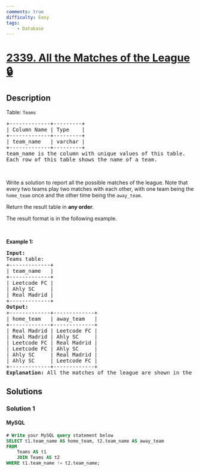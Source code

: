 ```yaml
---
comments: true
difficulty: Easy
tags:
    - Database
---
```


<!-- problem:start -->

# [2339. All the Matches of the League 🔒](https://leetcode.com/problems/all-the-matches-of-the-league)

## Description

<!-- description:start -->

<p>Table: <code>Teams</code></p>

<pre>
+-------------+---------+
| Column Name | Type    |
+-------------+---------+
| team_name   | varchar |
+-------------+---------+
team_name is the column with unique values of this table.
Each row of this table shows the name of a team.
</pre>

<p>&nbsp;</p>

<p>Write a solution to report&nbsp;all the possible matches of the league. Note that every two teams play two matches with each other, with one team being the <code>home_team</code> once and the other time being the <code>away_team</code>.</p>

<p>Return the result table in <strong>any order</strong>.</p>

<p>The&nbsp;result format is in the following example.</p>

<p>&nbsp;</p>
<p><strong class="example">Example 1:</strong></p>

<pre>
<strong>Input:</strong> 
Teams table:
+-------------+
| team_name   |
+-------------+
| Leetcode FC |
| Ahly SC     |
| Real Madrid |
+-------------+
<strong>Output:</strong> 
+-------------+-------------+
| home_team   | away_team   |
+-------------+-------------+
| Real Madrid | Leetcode FC |
| Real Madrid | Ahly SC     |
| Leetcode FC | Real Madrid |
| Leetcode FC | Ahly SC     |
| Ahly SC     | Real Madrid |
| Ahly SC     | Leetcode FC |
+-------------+-------------+
<strong>Explanation:</strong> All the matches of the league are shown in the table.
</pre>

<!-- description:end -->

## Solutions

<!-- solution:start -->

### Solution 1

<!-- tabs:start -->

#### MySQL

```sql
# Write your MySQL query statement below
SELECT t1.team_name AS home_team, t2.team_name AS away_team
FROM
    Teams AS t1
    JOIN Teams AS t2
WHERE t1.team_name != t2.team_name;
```

<!-- tabs:end -->

<!-- solution:end -->

<!-- problem:end -->
